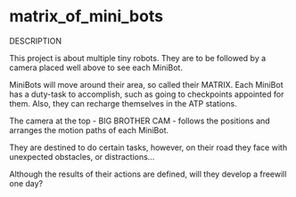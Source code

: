 # matrix_of_mini_bots



DESCRIPTION

  This project is about multiple tiny robots. They are to be followed by a camera
placed well above to see each MiniBot.

  MiniBots will move around their area, so called their MATRIX.
  Each MiniBot has a duty-task to accomplish, such as going to checkpoints appointed for them.
  Also, they can recharge themselves in the ATP stations.
  
  The camera at the top - BIG BROTHER CAM - follows the positions and arranges the motion paths of each MiniBot.
  
  They are destined to do certain tasks, however, on their road they face with unexpected obstacles, or distractions...
  
  
  Although the results of their actions are defined, will they develop a freewill one day?
